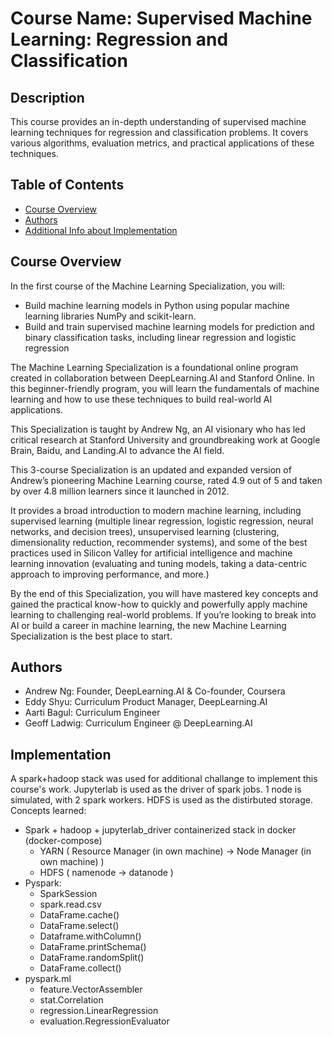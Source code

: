 # Course Name: Supervised Machine Learning: Regression and Classification

## Description
This course provides an in-depth understanding of supervised machine learning techniques for regression and classification problems. It covers various algorithms, evaluation metrics, and practical applications of these techniques.

## Table of Contents
- [Course Overview](#course-overview)
- [Authors](#authors)
- [Additional Info about Implementation](#implementation)

## Course Overview
In the first course of the Machine Learning Specialization, you will:
- Build machine learning models in Python using popular machine learning libraries NumPy and scikit-learn.
- Build and train supervised machine learning models for prediction and binary classification tasks, including linear regression and logistic regression

The Machine Learning Specialization is a foundational online program created in collaboration between DeepLearning.AI and Stanford Online. In this beginner-friendly program, you will learn the fundamentals of machine learning and how to use these techniques to build real-world AI applications. 

This Specialization is taught by Andrew Ng, an AI visionary who has led critical research at Stanford University and groundbreaking work at Google Brain, Baidu, and Landing.AI to advance the AI field.

This 3-course Specialization is an updated and expanded version of Andrew’s pioneering Machine Learning course, rated 4.9 out of 5 and taken by over 4.8 million learners since it launched in 2012. 

It provides a broad introduction to modern machine learning, including supervised learning (multiple linear regression, logistic regression, neural networks, and decision trees), unsupervised learning (clustering, dimensionality reduction, recommender systems), and some of the best practices used in Silicon Valley for artificial intelligence and machine learning innovation (evaluating and tuning models, taking a data-centric approach to improving performance, and more.)

By the end of this Specialization, you will have mastered key concepts and gained the practical know-how to quickly and powerfully apply machine learning to challenging real-world problems. If you’re looking to break into AI or build a career in machine learning, the new Machine Learning Specialization is the best place to start.

## Authors
- Andrew Ng: Founder, DeepLearning.AI & Co-founder, Coursera
- Eddy Shyu: Curriculum Product Manager, DeepLearning.AI
- Aarti Bagul: Curriculum Engineer
- Geoff Ladwig: Curriculum Engineer @ DeepLearning.AI

## Implementation

A spark+hadoop stack was used for additional challange to implement this course's work. Jupyterlab is used as the driver of spark jobs. 1 node is simulated, with 2 spark workers. HDFS is used as the distirbuted storage. Concepts learned:

- Spark + hadoop + jupyterlab_driver containerized stack in docker (docker-compose)
    - YARN ( Resource Manager (in own machine) -> Node Manager (in own machine) )
    - HDFS ( namenode -> datanode )
- Pyspark:
    - SparkSession
    - spark.read.csv
    - DataFrame.cache()
    - DataFrame.select()
    - Dataframe.withColumn()
    - DataFrame.printSchema()
    - DataFrame.randomSplit()
    - DataFrame.collect()
- pyspark.ml
    - feature.VectorAssembler
    - stat.Correlation
    - regression.LinearRegression
    - evaluation.RegressionEvaluator
    
